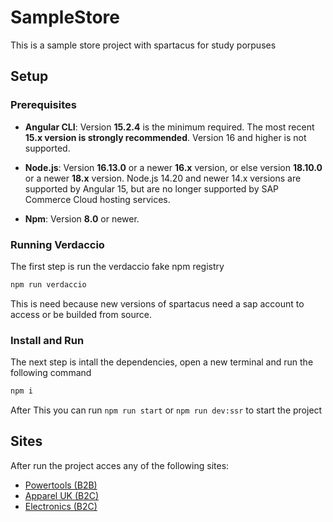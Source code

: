 # SampleStore

This is a sample store project with spartacus for study porpuses

## Setup

### Prerequisites

- **Angular CLI**: Version **15.2.4** is the minimum required. The most recent **15.x version is strongly recommended**. Version 16 and higher is not supported.

- **Node.js**: Version **16.13.0** or a newer **16.x** version, or else version **18.10.0** or a newer **18.x** version. Node.js 14.20 and newer 14.x versions are supported by Angular 15, but are no longer supported by SAP Commerce Cloud hosting services.

- **Npm**: Version **8.0** or newer.

### Running Verdaccio

The first step is run the verdaccio fake npm registry

```bash
npm run verdaccio
```

This is need because new versions of spartacus need a sap account to access or be builded from source.

### Install and Run

The next step is intall the dependencies, open a new terminal and run the following command

```bash
npm i
```

After This you can run `npm run start` or `npm run dev:ssr` to start the project

## Sites

After run the project acces any of the following sites:

- [Powertools (B2B)](http://localhost:4200/powertools-spa)
- [Apparel UK (B2C)](http://localhost:4200/apparel-uk-spa)
- [Electronics (B2C)](http://localhost:4200/electronics-spa)
